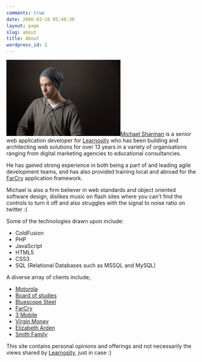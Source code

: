 ```yaml
---
comments: true
date: 2006-03-10 05:48:30
layout: page
slug: about
title: About
wordpress_id: 2
---
```


[![](/images/uploads/2006/03/selfportrait-300x200.jpeg)](/images/uploads/2006/03/selfportrait.jpeg)[Michael Sharman](http://www.michaelsharman.com/) is a senior web application developer for [Learnosity](http://www.learnosity.com/) who has been building and architecting web solutions for over 13 years in a variety of organisations ranging from digital marketing agencies to educational consultancies.

He has gained strong experience in both being a part of and leading agile development teams, and has also provided training local and abroad for the [FarCry](http://www.farcrycms.org/) application framework.

Michael is also a firm believer in web standards and object oriented software design, dislikes music on flash sites where you can't find the controls to turn it off and also struggles with the signal to noise ratio on twitter :(

Some of the technologies drawn upon include:

  * ColdFusion
  * PHP
  * JavaScript
  * HTML5
  * CSS3
  * SQL (Relational Databases such as MSSQL and MySQL)

A diverse array of clients include;

  * [Motorola](http://www.motorola.com/)
  * [Board of studies](http://www.boardofstudies.nsw.edu.au/)
  * [Bluescope Steel](http://www.bluescopesteel.com.au/)
  * [FarCry](http://www.farcrycms.org/)
  * [3 Mobile](http://www.three.com.au/)
  * [Virgin Money](http://www.virginmoney.com.au/)
  * [Elizabeth Arden](http://www.curiousbritneyspears.com.au/)
  * [Smith Family](http://www.smithfamily.com.au/)

This site contains personal opinions and offerings and not necessarily the views shared by [Learnosity](http://www.learnosity.com/), just in case :)
